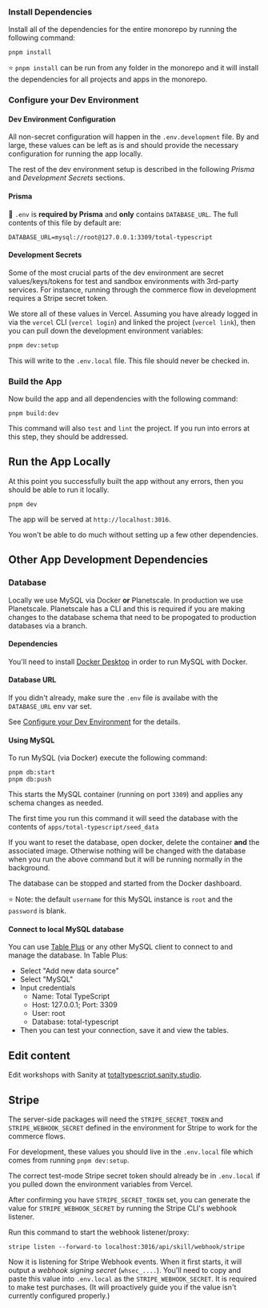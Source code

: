 ### Install Dependencies

Install all of the dependencies for the entire monorepo by running the following command:

```shell
pnpm install
```

⭐️ `pnpm install` can be run from any folder in the monorepo and it will install the dependencies for all projects and apps in the monorepo.

### Configure your Dev Environment

#### Dev Environment Configuration

All non-secret configuration will happen in the `.env.development` file. By and large, these values can be left as is and should provide the necessary configuration for running the app locally.

The rest of the dev environment setup is described in the following _Prisma_ and _Development Secrets_ sections.

#### Prisma

👋 `.env` is **required by Prisma** and **only** contains `DATABASE_URL`. The full contents
of this file by default are:

```shell
DATABASE_URL=mysql://root@127.0.0.1:3309/total-typescript
```

#### Development Secrets

Some of the most crucial parts of the dev environment are secret values/keys/tokens for test and sandbox environments with 3rd-party services. For instance, running through the commerce flow in development requires a Stripe secret token.

We store all of these values in Vercel. Assuming you have already logged in via the `vercel` CLI (`vercel login`) and linked the project (`vercel link`), then you can pull down the development environment variables:

```bash
pnpm dev:setup
```

This will write to the `.env.local` file. This file should never be checked in.

### Build the App

Now build the app and all dependencies with the following command:

```shell
pnpm build:dev
```

This command will also `test` and `lint` the project. If you run into errors at this step, they should be addressed.

## Run the App Locally

At this point you successfully built the app without any errors, then you should be able to run it locally.

```shell
pnpm dev
```

The app will be served at `http://localhost:3016`.

You won't be able to do much without setting up a few other dependencies.

## Other App Development Dependencies

### Database

Locally we use MySQL via Docker **or** Planetscale. In production we use Planetscale. Planetscale has a CLI and this is required if you are making changes to the database schema that need to be propogated to production databases via a branch.

#### Dependencies

You'll need to install [Docker Desktop](https://www.docker.com/products/docker-desktop/) in order to run MySQL with Docker.

#### Database URL

If you didn't already, make sure the `.env` file is availabe with the `DATABASE_URL` env var set.

See [Configure your Dev Environment](#configure-your-dev-environment) for the details.

#### Using MySQL

To run MySQL (via Docker) execute the following command:

```shell
pnpm db:start
pnpm db:push
```

This starts the MySQL container (running on port `3309`) and applies any schema changes as needed.

The first time you run this command it will seed the database with the contents of `apps/total-typescript/seed_data`

If you want to reset the database, open docker, delete the container **and** the associated image. Otherwise nothing will be changed with the database when you run the above command but it will be running normally in the background.

The database can be stopped and started from the Docker dashboard.

⭐️ Note: the default `username` for this MySQL instance is `root` and the `password` is blank.

#### Connect to local MySQL database

You can use [Table Plus](https://tableplus.com/) or any other MySQL client to connect to and manage the database. In Table Plus:

- Select "Add new data source"
- Select "MySQL"
- Input credentials
  - Name: Total TypeScript
  - Host: 127.0.0.1; Port: 3309
  - User: root
  - Database: total-typescript
- Then you can test your connection, save it and view the tables.

## Edit content

Edit workshops with Sanity at [totaltypescript.sanity.studio](https://totaltypescript.sanity.studio/).

## Stripe

The server-side packages will need the `STRIPE_SECRET_TOKEN` and `STRIPE_WEBHOOK_SECRET` defined in the environment for Stripe to work for the commerce flows.

For development, these values you should live in the `.env.local` file which comes from running `pnpm dev:setup`.

The correct test-mode Stripe secret token should already be in `.env.local` if you pulled down the environment variables from Vercel.

After confirming you have `STRIPE_SECRET_TOKEN` set, you can generate the value for `STRIPE_WEBHOOK_SECRET` by running the Stripe CLI's webhook listener.

Run this command to start the webhook listener/proxy:

```
stripe listen --forward-to localhost:3016/api/skill/webhook/stripe
```

Now it is listening for Stripe Webhook events. When it first starts, it will output a _webhook signing secret_ (`whsec_....`). You'll need to copy and paste this value into `.env.local` as the `STRIPE_WEBHOOK_SECRET`. It is required to make test purchases. (It will proactively guide you if the value isn't currently configured properly.)
